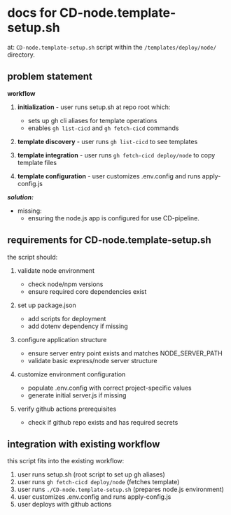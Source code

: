 
# docs for CD-node.template-setup.sh

at: `CD-node.template-setup.sh` script within the `/templates/deploy/node/` directory.

## problem statement


**workflow**

1. **initialization** - user runs setup.sh at repo root which:
   - sets up gh cli aliases for template operations
   - enables `gh list-cicd` and `gh fetch-cicd` commands

2. **template discovery** - user runs `gh list-cicd` to see templates

3. **template integration** - user runs `gh fetch-cicd deploy/node` to copy template files

4. **template configuration** - user customizes .env.config and runs apply-config.js

***solution:***

- missing:
    - ensuring the node.js app is configured for use CD-pipeline.

## requirements for CD-node.template-setup.sh

the script should:

1. validate node environment
   - check node/npm versions 
   - ensure required core dependencies exist

2. set up package.json
   - add scripts for deployment
   - add dotenv dependency if missing

3. configure application structure
   - ensure server entry point exists and matches NODE_SERVER_PATH
   - validate basic express/node server structure

4. customize environment configuration 
   - populate .env.config with correct project-specific values
   - generate initial server.js if missing

5. verify github actions prerequisites
   - check if github repo exists and has required secrets

## integration with existing workflow

this script fits into the existing workflow:

1. user runs setup.sh (root script to set up gh aliases)
2. user runs `gh fetch-cicd deploy/node` (fetches template)
3. user runs `./CD-node.template-setup.sh` (prepares node.js environment)
4. user customizes .env.config and runs apply-config.js
5. user deploys with github actions

